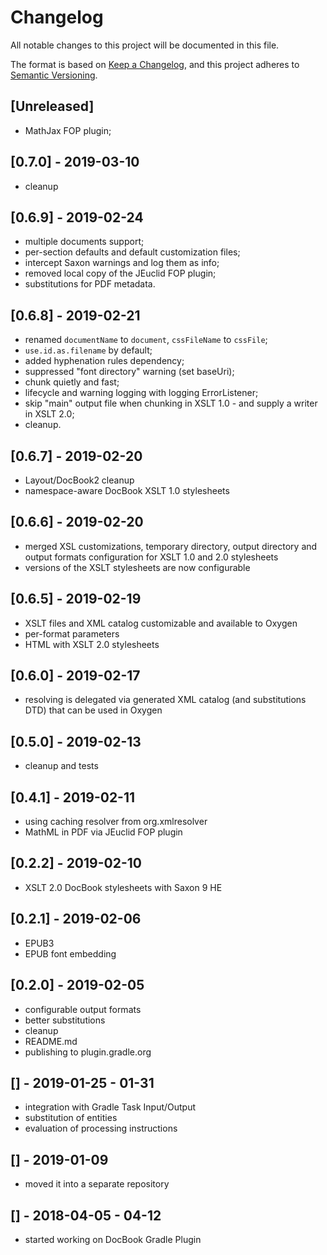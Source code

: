 # Changelog
All notable changes to this project will be documented in this file.

The format is based on [Keep a Changelog](https://keepachangelog.com/en/1.0.0/),
and this project adheres to [Semantic Versioning](https://semver.org/spec/v2.0.0.html).

## [Unreleased]
- MathJax FOP plugin;

## [0.7.0] - 2019-03-10
- cleanup

## [0.6.9] - 2019-02-24
- multiple documents support;
- per-section defaults and default customization files;
- intercept Saxon warnings and log them as info;
- removed local copy of the JEuclid FOP plugin;
- substitutions for PDF metadata.

## [0.6.8] - 2019-02-21
- renamed `documentName` to `document`, `cssFileName` to `cssFile`;
- `use.id.as.filename` by default;
- added hyphenation rules dependency;
- suppressed "font directory" warning (set baseUri);
- chunk quietly and fast;
- lifecycle and warning logging with logging ErrorListener;
- skip "main" output file when chunking in XSLT 1.0 - and supply a writer in XSLT 2.0;
- cleanup.

## [0.6.7] - 2019-02-20
- Layout/DocBook2 cleanup
- namespace-aware DocBook XSLT 1.0 stylesheets

## [0.6.6] - 2019-02-20
- merged XSL customizations, temporary directory, output directory and
  output formats configuration for XSLT 1.0 and 2.0 stylesheets
- versions of the XSLT stylesheets are now configurable

## [0.6.5] - 2019-02-19
- XSLT files and XML catalog customizable and available to Oxygen
- per-format parameters
- HTML with XSLT 2.0 stylesheets

## [0.6.0] - 2019-02-17
- resolving is delegated via generated XML catalog (and substitutions DTD) that can be used in Oxygen

## [0.5.0] - 2019-02-13
- cleanup and tests  

## [0.4.1] - 2019-02-11
- using caching resolver from org.xmlresolver
- MathML in PDF via JEuclid FOP plugin

## [0.2.2] - 2019-02-10
- XSLT 2.0 DocBook stylesheets with Saxon 9 HE

## [0.2.1] - 2019-02-06
- EPUB3
- EPUB font embedding

## [0.2.0] - 2019-02-05
- configurable output formats
- better substitutions
- cleanup
- README.md
- publishing to plugin.gradle.org

## [] - 2019-01-25 - 01-31
- integration with Gradle Task Input/Output
- substitution of entities
- evaluation of processing instructions

## [] - 2019-01-09
- moved it into a separate repository

## [] - 2018-04-05 - 04-12
- started working on DocBook Gradle Plugin
